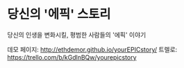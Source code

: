 당신의 '에픽' 스토리
=============

당신의 인생을 변화시킬, 평범한 사람들의 '에픽' 이야기

데모 페이지: http://ethdemor.github.io/yourEPICstory/
트렐로: https://trello.com/b/kGdlnBQw/yourepicstory
